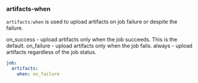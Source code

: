 ### artifacts-when

`artifacts:when` is used to upload artifacts on job failure or despite the failure.

on_success - upload artifacts only when the job succeeds. This is the default.
on_failure - upload artifacts only when the job fails.
always - upload artifacts regardless of the job status.

```yaml
job:
  artifacts:
    when: on_failure
```
